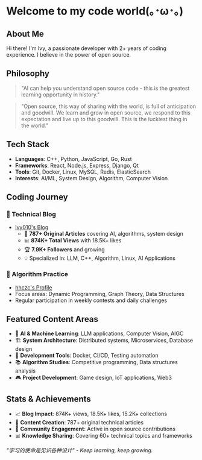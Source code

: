 # Welcome to my code world(｡･ω･｡)

## About Me

Hi there! I'm lvy, a passionate developer with 2+ years of coding experience. I believe in the power of open source.
## Philosophy

> "AI can help you understand open source code - this is the greatest learning opportunity in history."

> "Open source, this way of sharing with the world, is full of anticipation and goodwill. We learn and grow in open source, we respond to this expectation and live up to this goodwill. This is the luckiest thing in the world."

## Tech Stack

- **Languages**: C++, Python, JavaScript, Go, Rust
- **Frameworks**: React, Node.js, Express, Django, Qt
- **Tools**: Git, Docker, Linux, MySQL, Redis, ElasticSearch
- **Interests**: AI/ML, System Design, Algorithm, Computer Vision

## Coding Journey

### 📝 Technical Blog
- [lvy010's Blog](https://blog.csdn.net/2301_80171004?type=blog)
  - 🎯 **787+ Original Articles** covering AI, algorithms, system design
  - 📊 **874K+ Total Views** with 18.5K+ likes
  - 🏆 **7.9K+ Followers** and growing
  - 💡 Specialized in: LLM, C++, Algorithm, Linux, AI Applications

### 🧩 Algorithm Practice
- [hhczc's Profile](https://leetcode.cn/u/hhczc/)
- Focus areas: Dynamic Programming, Graph Theory, Data Structures
- Regular participation in weekly contests and daily challenges

## Featured Content Areas

- 🤖 **AI & Machine Learning**: LLM applications, Computer Vision, AIGC
- 🏗️ **System Architecture**: Distributed systems, Microservices, Database design
- 🔧 **Development Tools**: Docker, CI/CD, Testing automation
- 📚 **Algorithm Studies**: Competitive programming, Data structures analysis
- 🎮 **Project Development**: Game design, IoT applications, Web3

## Stats & Achievements

- 📈 **Blog Impact**: 874K+ views, 18.5K+ likes, 15.2K+ collections
- 🎯 **Content Creation**: 787+ original technical articles
- 🏅 **Community Engagement**: Active in open source contributions
- 📊 **Knowledge Sharing**: Covering 60+ technical topics and frameworks


*"学习的使命是见识各种设计" - Keep learning, keep growing.* 
